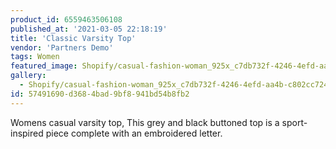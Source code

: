 ```yaml
---
product_id: 6559463506108
published_at: '2021-03-05 22:18:19'
title: 'Classic Varsity Top'
vendor: 'Partners Demo'
tags: Women
featured_image: Shopify/casual-fashion-woman_925x_c7db732f-4246-4efd-aa4b-c802cc72461c.jpg
gallery:
  - Shopify/casual-fashion-woman_925x_c7db732f-4246-4efd-aa4b-c802cc72461c.jpg
id: 57491690-d368-4bad-9bf8-941bd54b8fb2
---
```

<p>Womens casual varsity top, This grey and black buttoned top is a sport-inspired piece complete with an embroidered letter.</p>